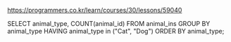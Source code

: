 https://programmers.co.kr/learn/courses/30/lessons/59040

SELECT animal_type, COUNT(animal_id)
FROM animal_ins
GROUP BY animal_type
HAVING animal_type in ("Cat", "Dog")
ORDER BY animal_type;